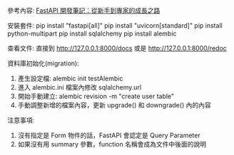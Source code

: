 參考內容: [FastAPI 開發筆記：從新手到專家的成長之路](https://ithelp.ithome.com.tw/articles/10318219)

安裝套件:
pip install "fastapi[all]"
pip install "uvicorn[standard]"
pip install python-multipart
pip install sqlalchemy
pip install alembic

查看文件:
直接到 http://127.0.0.1:8000/docs
或是 http://127.0.0.1:8000/redoc

資料庫初始化(migration):
1. 產生設定檔: alembic init testAlembic
2. 進入 alembic.ini 檔案內修改 sqlalchemy.url
3. 開始手動建立: alembic revision -m "create user table"
4. 手動調整新增的檔案內容，更新 upgrade() 和 downgrade() 內的內容

注意事項:
1. 沒有指定是 Form 物件的話，FastAPI 會認定是 Query Parameter
2. 如果沒有用 summary 參數，function 名稱會成為文件中後面的說明